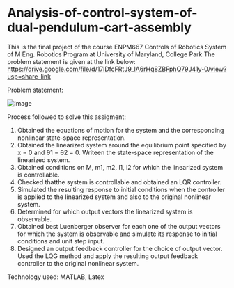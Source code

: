 # Analysis-of-control-system-of-dual-pendulum-cart-assembly
This is the final project of the course ENPM667 Controls of Robotics System of M Eng. Robotics Program at University of Maryland, College Park
The problem statement is given at the link below:
https://drive.google.com/file/d/17lDfcFRtJ9_lA6rHq8ZBFphQ79J41y-0/view?usp=share_link

Problem statement:



![image](https://user-images.githubusercontent.com/114539171/215288324-ee603d73-09c5-4abf-81e1-da1a63d644c9.png)

Process followed to solve this assigment:
1. Obtained the equations of motion for the system and the corresponding nonlinear state-space representation.
2. Obtained the linearized system around the equilibrium point specified by x = 0 and θ1 = θ2 = 0. Writeen the state-space representation of the linearized system.
3. Obtained conditions on M, m1, m2, l1, l2 for which the linearized system is controllable.
4. Checked thatthe system is controllable and obtained an LQR controller.
5. Simulated the resulting response to initial conditions when the controller is applied to the linearized system and also to the original nonlinear system.
6. Determined for which output vectors the linearized system is observable.
7. Obtained best Luenberger observer for each one of the output vectors for which the system is observable and simulate its response to initial conditions and unit step input.
8.  Designed an output feedback controller for the choice of output vector. Used the LQG method and apply the resulting output feedback controller to the original nonlinear system.


Technology used: MATLAB, Latex
